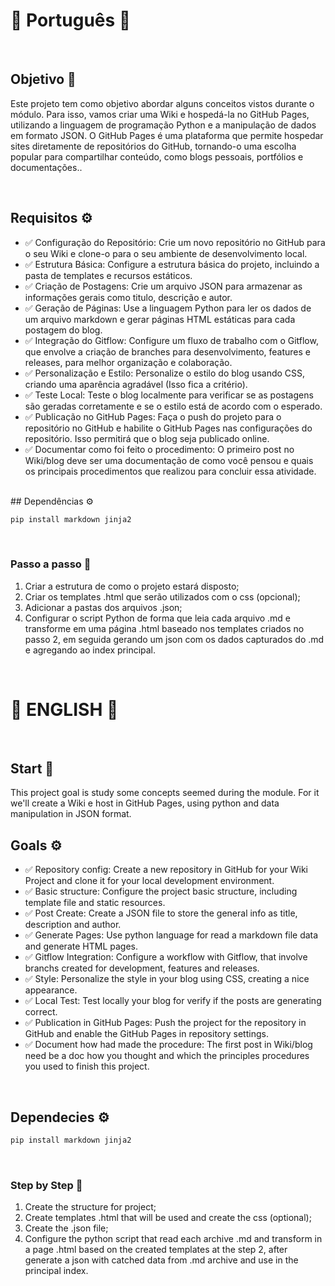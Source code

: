 # 🦜 Português 🦜
<br>

## Objetivo 🚀
Este projeto tem como objetivo abordar alguns conceitos vistos durante o módulo. Para isso, vamos criar uma Wiki e hospedá-la no GitHub Pages, utilizando a linguagem de programação Python e a manipulação de dados em formato JSON. O GitHub Pages é uma plataforma que permite hospedar sites diretamente de repositórios do GitHub, tornando-o uma escolha popular para compartilhar conteúdo, como blogs pessoais, portfólios e documentações..

<br>

## Requisitos ⚙️
- ✅ Configuração do Repositório: Crie um novo repositório no GitHub para o seu Wiki e clone-o para o seu ambiente de desenvolvimento local. 
- ✅ Estrutura Básica: Configure a estrutura básica do projeto, incluindo a pasta de templates e recursos estáticos. 
- ✅ Criação de Postagens: Crie um arquivo JSON para armazenar as informações gerais como titulo, descrição e autor. 
- ✅ Geração de Páginas: Use a linguagem Python para ler os dados de um arquivo markdown e gerar páginas HTML estáticas para cada postagem do blog. 
- ✅ Integração do Gitflow: Configure um fluxo de trabalho com o Gitflow, que envolve a criação de branches para desenvolvimento, features e releases, para melhor organização e colaboração. 
- ✅ Personalização e Estilo: Personalize o estilo do blog usando CSS, criando uma aparência agradável (Isso fica a critério). 
- ✅ Teste Local: Teste o blog localmente para verificar se as postagens são geradas corretamente e se o estilo está de acordo com o esperado. 
- ✅ Publicação no GitHub Pages: Faça o push do projeto para o repositório no GitHub e habilite o GitHub Pages nas configurações do repositório. Isso permitirá que o blog seja publicado online.
- ✅ Documentar como foi feito o procedimento: O primeiro post no Wiki/blog deve ser uma documentação de como você pensou e quais os principais procedimentos que realizou para concluir essa atividade.
<br>
## Dependências  ⚙️

```bash
pip install markdown jinja2
```
<br>

### Passo a passo 👣
1. Criar a estrutura de como o projeto estará disposto;
2. Criar os templates .html que serão utilizados com o css (opcional);
3. Adicionar a pastas dos arquivos .json;
4. Configurar o script Python de forma que leia cada arquivo .md e transforme em uma página .html baseado nos templates criados no passo 2, em seguida gerando um json com os dados capturados do .md e agregando ao index principal.

<br>

# 💂 ENGLISH 💂
<br>

## Start 🚀
This project goal is study some concepts seemed during the module. For it we'll create a Wiki e host in GitHub Pages, using python and data manipulation in JSON format.
<br>

## Goals ⚙️
- ✅ Repository config: Create a new repository in GitHub for your Wiki Project and clone it for your local development environment.
- ✅ Basic structure: Configure the project basic structure, including template file and static resources. 
- ✅ Post Create: Create a JSON file to store the general info as title, description and author.
- ✅ Generate Pages: Use python language for read a markdown file data and generate HTML pages.
- ✅ Gitflow Integration: Configure a workflow with Gitflow, that involve branchs created for development, features and releases.
- ✅ Style: Personalize the style in your blog using CSS, creating a nice appearance.
- ✅ Local Test: Test locally your blog for verify if the posts are generating correct.
- ✅ Publication in GitHub Pages: Push the project for the repository in GitHub and enable the GitHub Pages in repository settings.
- ✅ Document how had made the procedure: The first post in Wiki/blog need be a doc how you thought and which the principles procedures you used to finish this project.
<br>

## Dependecies ⚙️

```bash
pip install markdown jinja2
```
<br>

### Step by Step 👣
1. Create the structure for project;
2. Create templates .html that will be used and create the css (optional);
3. Create the .json file;
4. Configure the python script that read each archive .md and transform in a page .html based on the created templates at the step 2, after generate a json with catched data from .md archive and use in the principal index.